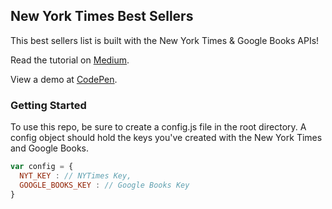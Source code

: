 ## New York Times Best Sellers

This best sellers list is built with the New York Times & Google Books APIs!

Read the tutorial on [Medium](https://medium.com/@agbales/build-a-best-sellers-list-with-new-york-times-google-books-api-46201c30aec7).

View a demo at [CodePen](https://codepen.io/agbales/pen/LNWPYW).

### Getting Started
To use this repo, be sure to create a config.js file in the root directory. A config object should hold the keys you've created with the New York Times and Google Books.

```javascript
var config = {
  NYT_KEY : // NYTimes Key,
  GOOGLE_BOOKS_KEY : // Google Books Key
}
```
